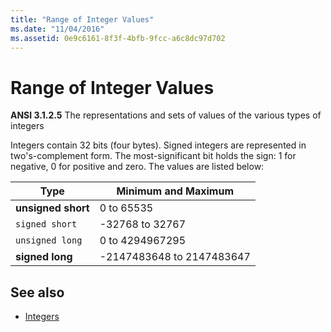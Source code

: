 ```yaml
---
title: "Range of Integer Values"
ms.date: "11/04/2016"
ms.assetid: 0e9c6161-8f3f-4bfb-9fcc-a6c8dc97d702
---
```

# Range of Integer Values

**ANSI 3.1.2.5** The representations and sets of values of the various types of integers

Integers contain 32 bits (four bytes). Signed integers are represented in two's-complement form. The most-significant bit holds the sign: 1 for negative, 0 for positive and zero. The values are listed below:

|Type|Minimum and Maximum|
|----------|-------------------------|
|**unsigned short**|0 to 65535|
|`signed short`|-32768 to 32767|
|`unsigned long`|0 to 4294967295|
|**signed long**|-2147483648 to 2147483647|

## See also

- [Integers](../c-language/integers.md)
